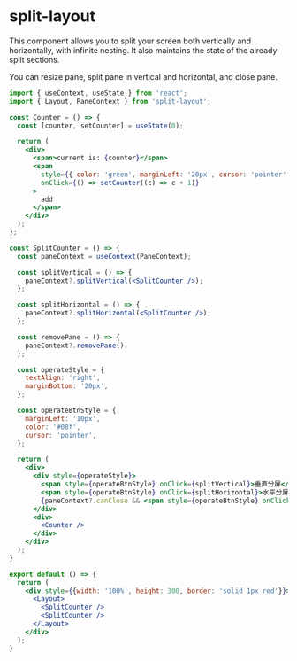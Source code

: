 # split-layout

This component allows you to split your screen both vertically and horizontally, with infinite nesting. It also maintains the state of the already split sections.

You can resize pane, split pane in vertical and horizontal, and close pane.

```jsx
import { useContext, useState } from 'react';
import { Layout, PaneContext } from 'split-layout';

const Counter = () => {
  const [counter, setCounter] = useState(0);

  return (
    <div>
      <span>current is: {counter}</span>
      <span
        style={{ color: 'green', marginLeft: '20px', cursor: 'pointer' }}
        onClick={() => setCounter((c) => c + 1)}
      >
        add
      </span>
    </div>
  );
};

const SplitCounter = () => {
  const paneContext = useContext(PaneContext);

  const splitVertical = () => {
    paneContext?.splitVertical(<SplitCounter />);
  };

  const splitHorizontal = () => {
    paneContext?.splitHorizontal(<SplitCounter />);
  };

  const removePane = () => {
    paneContext?.removePane();
  };

  const operateStyle = {
    textAlign: 'right',
    marginBottom: '20px',
  };

  const operateBtnStyle = {
    marginLeft: '10px',
    color: '#08f',
    cursor: 'pointer',
  };

  return (
    <div>
      <div style={operateStyle}>
        <span style={operateBtnStyle} onClick={splitVertical}>垂直分屏</span>
        <span style={operateBtnStyle} onClick={splitHorizontal}>水平分屏</span>
        {paneContext?.canClose && <span style={operateBtnStyle} onClick={removePane}>关闭分屏</span>}
      </div>
      <div>
        <Counter />
      </div>
    </div>
  );
}

export default () => {
  return (
    <div style={{width: '100%', height: 300, border: 'solid 1px red'}}>
      <Layout>
        <SplitCounter />
        <SplitCounter />
      </Layout>
    </div>
  );
}
```
